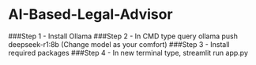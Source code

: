 # AI-Based-Legal-Advisor

###Step 1 - Install Ollama
###Step 2 - In CMD type query ollama push deepseek-r1:8b (Change model as your comfort)
###Step 3 - Install required packages
###Step 4 - In new terminal type, streamlit run app.py
